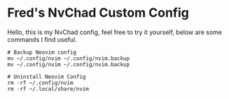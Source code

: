# Fred's NvChad Custom Config
Hello, this is my NvChad config, feel free to try it yourself, below are some commands I find useful.

```
# Backup Neovim config
mv ~/.config/nvim ~/.config/nvim.backup
mv ~/.config/nvim ~/.config/nvim.backup

# Uninstall Neovim Config
rm -rf ~/.config/nvim 
rm -rf ~/.local/share/nvim
```

